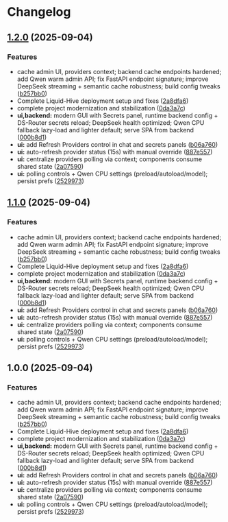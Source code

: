 # Changelog

## [1.2.0](https://github.com/dawsonblock/Liquid-Hive-Upgrade/compare/v1.1.0...v1.2.0) (2025-09-04)


### Features

* cache admin UI, providers context; backend cache endpoints hardened; add Qwen warm admin API; fix FastAPI endpoint signature; improve DeepSeek streaming + semantic cache robustness; build config tweaks ([b257bb0](https://github.com/dawsonblock/Liquid-Hive-Upgrade/commit/b257bb0338161fb2e813187f87d11cb612a44adc))
* Complete Liquid-Hive deployment setup and fixes ([2a8dfa6](https://github.com/dawsonblock/Liquid-Hive-Upgrade/commit/2a8dfa6e3415e37f8817b1aa5bbb6be13bbb4300))
* complete project modernization and stabilization ([0da3a7c](https://github.com/dawsonblock/Liquid-Hive-Upgrade/commit/0da3a7c2442299b8d43b84809593356b45144722))
* **ui,backend:** modern GUI with Secrets panel, runtime backend config + DS-Router secrets reload; DeepSeek health optimized; Qwen CPU fallback lazy-load and lighter default; serve SPA from backend ([000b8d1](https://github.com/dawsonblock/Liquid-Hive-Upgrade/commit/000b8d10c8ddca3cc9ff3c4d8c5adda085d500a0))
* **ui:** add Refresh Providers control in chat and secrets panels ([b06a760](https://github.com/dawsonblock/Liquid-Hive-Upgrade/commit/b06a760b743302ee0ce2efee36519d0800af7866))
* **ui:** auto-refresh provider status (15s) with manual override ([887e557](https://github.com/dawsonblock/Liquid-Hive-Upgrade/commit/887e5575b03b0796934ee641c097854e034ebb83))
* **ui:** centralize providers polling via context; components consume shared state ([2a07590](https://github.com/dawsonblock/Liquid-Hive-Upgrade/commit/2a0759012d0420e34a49f07dcb649fa1289ed2a6))
* **ui:** polling controls + Qwen CPU settings (preload/autoload/model); persist prefs ([2529973](https://github.com/dawsonblock/Liquid-Hive-Upgrade/commit/25299732f20503f06ee439e7ccdcee85640e4cb2))

## [1.1.0](https://github.com/dawsonblock/Liquid-Hive-Upgrade/compare/v1.0.0...v1.1.0) (2025-09-04)


### Features

* cache admin UI, providers context; backend cache endpoints hardened; add Qwen warm admin API; fix FastAPI endpoint signature; improve DeepSeek streaming + semantic cache robustness; build config tweaks ([b257bb0](https://github.com/dawsonblock/Liquid-Hive-Upgrade/commit/b257bb0338161fb2e813187f87d11cb612a44adc))
* Complete Liquid-Hive deployment setup and fixes ([2a8dfa6](https://github.com/dawsonblock/Liquid-Hive-Upgrade/commit/2a8dfa6e3415e37f8817b1aa5bbb6be13bbb4300))
* complete project modernization and stabilization ([0da3a7c](https://github.com/dawsonblock/Liquid-Hive-Upgrade/commit/0da3a7c2442299b8d43b84809593356b45144722))
* **ui,backend:** modern GUI with Secrets panel, runtime backend config + DS-Router secrets reload; DeepSeek health optimized; Qwen CPU fallback lazy-load and lighter default; serve SPA from backend ([000b8d1](https://github.com/dawsonblock/Liquid-Hive-Upgrade/commit/000b8d10c8ddca3cc9ff3c4d8c5adda085d500a0))
* **ui:** add Refresh Providers control in chat and secrets panels ([b06a760](https://github.com/dawsonblock/Liquid-Hive-Upgrade/commit/b06a760b743302ee0ce2efee36519d0800af7866))
* **ui:** auto-refresh provider status (15s) with manual override ([887e557](https://github.com/dawsonblock/Liquid-Hive-Upgrade/commit/887e5575b03b0796934ee641c097854e034ebb83))
* **ui:** centralize providers polling via context; components consume shared state ([2a07590](https://github.com/dawsonblock/Liquid-Hive-Upgrade/commit/2a0759012d0420e34a49f07dcb649fa1289ed2a6))
* **ui:** polling controls + Qwen CPU settings (preload/autoload/model); persist prefs ([2529973](https://github.com/dawsonblock/Liquid-Hive-Upgrade/commit/25299732f20503f06ee439e7ccdcee85640e4cb2))

## 1.0.0 (2025-09-04)


### Features

* cache admin UI, providers context; backend cache endpoints hardened; add Qwen warm admin API; fix FastAPI endpoint signature; improve DeepSeek streaming + semantic cache robustness; build config tweaks ([b257bb0](https://github.com/dawsonblock/Liquid-Hive-Upgrade/commit/b257bb0338161fb2e813187f87d11cb612a44adc))
* Complete Liquid-Hive deployment setup and fixes ([2a8dfa6](https://github.com/dawsonblock/Liquid-Hive-Upgrade/commit/2a8dfa6e3415e37f8817b1aa5bbb6be13bbb4300))
* complete project modernization and stabilization ([0da3a7c](https://github.com/dawsonblock/Liquid-Hive-Upgrade/commit/0da3a7c2442299b8d43b84809593356b45144722))
* **ui,backend:** modern GUI with Secrets panel, runtime backend config + DS-Router secrets reload; DeepSeek health optimized; Qwen CPU fallback lazy-load and lighter default; serve SPA from backend ([000b8d1](https://github.com/dawsonblock/Liquid-Hive-Upgrade/commit/000b8d10c8ddca3cc9ff3c4d8c5adda085d500a0))
* **ui:** add Refresh Providers control in chat and secrets panels ([b06a760](https://github.com/dawsonblock/Liquid-Hive-Upgrade/commit/b06a760b743302ee0ce2efee36519d0800af7866))
* **ui:** auto-refresh provider status (15s) with manual override ([887e557](https://github.com/dawsonblock/Liquid-Hive-Upgrade/commit/887e5575b03b0796934ee641c097854e034ebb83))
* **ui:** centralize providers polling via context; components consume shared state ([2a07590](https://github.com/dawsonblock/Liquid-Hive-Upgrade/commit/2a0759012d0420e34a49f07dcb649fa1289ed2a6))
* **ui:** polling controls + Qwen CPU settings (preload/autoload/model); persist prefs ([2529973](https://github.com/dawsonblock/Liquid-Hive-Upgrade/commit/25299732f20503f06ee439e7ccdcee85640e4cb2))
